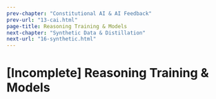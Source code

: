 ```yaml
---
prev-chapter: "Constitutional AI & AI Feedback"
prev-url: "13-cai.html"
page-title: Reasoning Training & Models
next-chapter: "Synthetic Data & Distillation"
next-url: "16-synthetic.html"
---
```


# [Incomplete] Reasoning Training & Models